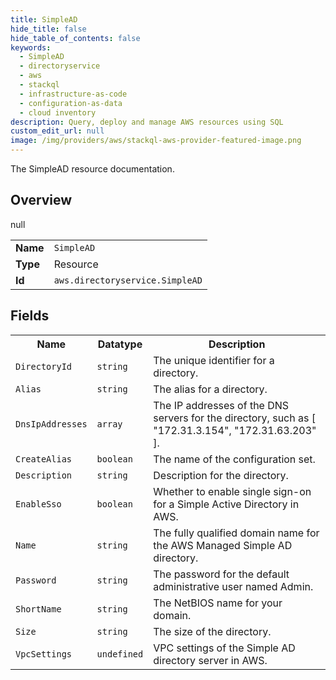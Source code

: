 ```yaml
---
title: SimpleAD
hide_title: false
hide_table_of_contents: false
keywords:
  - SimpleAD
  - directoryservice
  - aws
  - stackql
  - infrastructure-as-code
  - configuration-as-data
  - cloud inventory
description: Query, deploy and manage AWS resources using SQL
custom_edit_url: null
image: /img/providers/aws/stackql-aws-provider-featured-image.png
---
```

The SimpleAD resource documentation.

## Overview
<table><tbody>
<tr><td><b>Name</b></td><td><code>SimpleAD</code></td></tr>
<tr><td><b>Type</b></td><td>Resource</td></tr>
null
<tr><td><b>Id</b></td><td><code>aws.directoryservice.SimpleAD</code></td></tr>
</tbody></table>

## Fields
<table><tbody>
<tr><th>Name</th><th>Datatype</th><th>Description</th></tr>
<tr><td><code>DirectoryId</code></td><td><code>string</code></td><td>The unique identifier for a directory.</td></tr><tr><td><code>Alias</code></td><td><code>string</code></td><td>The alias for a directory.</td></tr><tr><td><code>DnsIpAddresses</code></td><td><code>array</code></td><td>The IP addresses of the DNS servers for the directory, such as [ "172.31.3.154", "172.31.63.203" ].</td></tr><tr><td><code>CreateAlias</code></td><td><code>boolean</code></td><td>The name of the configuration set.</td></tr><tr><td><code>Description</code></td><td><code>string</code></td><td>Description for the directory.</td></tr><tr><td><code>EnableSso</code></td><td><code>boolean</code></td><td>Whether to enable single sign-on for a Simple Active Directory in AWS.</td></tr><tr><td><code>Name</code></td><td><code>string</code></td><td>The fully qualified domain name for the AWS Managed Simple AD directory.</td></tr><tr><td><code>Password</code></td><td><code>string</code></td><td>The password for the default administrative user named Admin.</td></tr><tr><td><code>ShortName</code></td><td><code>string</code></td><td>The NetBIOS name for your domain.</td></tr><tr><td><code>Size</code></td><td><code>string</code></td><td>The size of the directory.</td></tr><tr><td><code>VpcSettings</code></td><td><code>undefined</code></td><td>VPC settings of the Simple AD directory server in AWS.</td></tr>
</tbody></table>